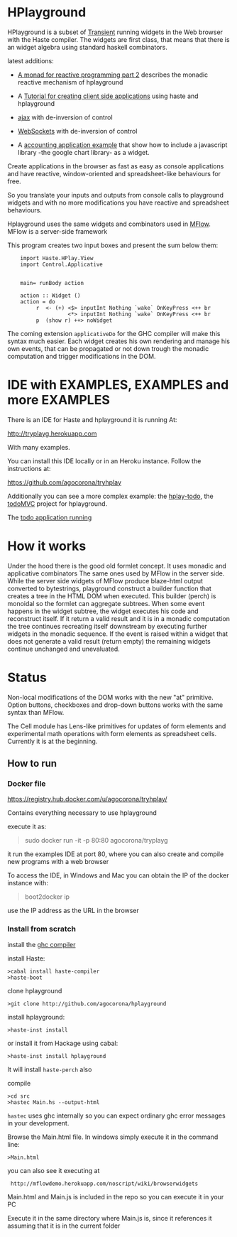 HPlayground
==========
HPlayground is a subset of [Transient](https://github.com/agocorona/transient) running widgets in the Web browser with the Haste compiler. The widgets are first class, that means that there is an widget algebra using standard haskell combinators.

latest additions:

* [A monad for reactive programming part 2](https://www.fpcomplete.com/user/agocorona/monad-reactive-programming-2) describes the monadic reactive mechanism of hplayground

* A [Tutorial for creating client side applications](http://www.airpair.com/haskell/posts/haskell-tutorial-introduction-to-web-apps) using haste and hplayground

* [ajax](http://tryplayg.herokuapp.com/try/ajax.hs/edit) with de-inversion of control

* [WebSockets](http://tryplayg.herokuapp.com/try/hplay-sockets.hs/edit) with de-inversion of control

* A [accounting application example](http://tryplayg.herokuapp.com/try/mybudget.hs/edit) that show how to include a javascript library -the google chart library- as a widget.

Create applications in the browser as fast as easy as console applications and have reactive, window-oriented
and spreadsheet-like behaviours for free.

So you translate your inputs and outputs from console calls to playground widgets and with no more modifications
you have reactive and spreadsheet behaviours.

Hplayground uses the same widgets and combinators used in [MFlow](https://github.com/agocorona/MFLow). MFlow is a server-side framework

This program creates two input boxes and present the sum below them:


        import Haste.HPlay.View
        import Control.Applicative


        main= runBody action

        action :: Widget ()
        action = do
             r  <- (+) <$> inputInt Nothing `wake` OnKeyPress <++ br
                       <*> inputInt Nothing `wake` OnKeyPress <++ br
             p  (show r) ++> noWidget

The coming extension  `applicativeDo` for the GHC compiler will make this syntax much easier.
Each widget creates his own rendering and manage his own events, that can be propagated
or not down trough the monadic computation and trigger modifications in the DOM.

IDE with EXAMPLES, EXAMPLES and more EXAMPLES
============================================

There is an IDE for Haste and hplayground it is running At:

http://tryplayg.herokuapp.com

With many examples.

You can install this IDE locally or in an Heroku instance. Follow the instructions at:

https://github.com/agocorona/tryhplay


Additionally you can see a more complex example: the [hplay-todo](https://github.com/agocorona/hplay-todo),
 the [todoMVC](http://todomvc.com) project for hplayground.

The [todo application running](http://mflowdemo.herokuapp.com/todo.html)


How it works
============
Under the hood there is the good old formlet concept. It uses monadic and applicative combinators
The same ones used by MFlow in the server side. While the server side widgets of MFlow
produce blaze-html output converted to bytestrings, playground construct a builder function that
creates a tree in the HTML DOM when executed. This builder (perch) is monoidal so the formlet
can aggregate subtrees. When some event happens in the widget subtree, the widget executes
his code and reconstruct itself. If it return a valid result and it is in a monadic computation
the tree continues recreating itself downstream by executing further widgets in the monadic sequence.
If the event is raised within a widget that does not generate a valid result (return empty)
the remaining widgets continue unchanged and unevaluated.

Status
======

Non-local modifications of the DOM works with the new "at" primitive.
Option buttons, checkboxes and drop-down buttons works with the same syntax than MFlow.

The Cell module has Lens-like primitives for updates of form elements and experimental math
operations with form elements as spreadsheet cells. Currently it is at the beginning.

How to run
----------

### Docker file

https://registry.hub.docker.com/u/agocorona/tryhplay/

Contains everything necessary to use hplayground

execute it as:

> sudo docker run -it -p 80:80 agocorona/tryplayg

it run the examples IDE at port 80, where you can also create and compile new programs with a web browser

To access the IDE, in Windows and Mac you can obtain the IP of the docker instance with:

> boot2docker ip

use the IP address as the URL in the browser

### Install from scratch

install the [ghc compiler](http://www.haskell.org/platform/)

install Haste:

    >cabal install haste-compiler
    >haste-boot
    

clone hplayground

    >git clone http://github.com/agocorona/hplayground



install hplayground:

    >haste-inst install

  or install it from Hackage using cabal:

    >haste-inst install hplayground

It will install `haste-perch` also

compile

    >cd src
    >hastec Main.hs --output-html

`hastec` uses ghc internally so you can expect ordinary ghc error messages in your development.

Browse the Main.html file. In windows simply execute it in the command line:

    >Main.html

you can also see it executing at

     http://mflowdemo.herokuapp.com/noscript/wiki/browserwidgets

Main.html and Main.js is included in the repo so you can execute it in your PC

Execute it in the same directory where Main.js is, since it references it assuming that it is in the current folder

